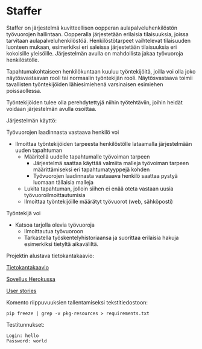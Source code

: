 # Staffer

Staffer on järjestelmä kuvitteellisen oopperan aulapalveluhenkilöstön työvuorojen hallintaan. Oopperalla järjestetään erilaisia tilaisuuksia, joissa tarvitaan aulapalveluhenkilöstöä. Henkilöstötarpeet vaihtelevat tilaisuuden luonteen mukaan, esimerkiksi eri saleissa järjestetään tilaisuuksia eri kokoisille yleisöille. Järjestelmän avulla on mahdollista jakaa työvuoroja henkilöstölle.

Tapahtumakohtaiseen henkilökuntaan kuuluu työntekijöitä, joilla voi olla joko näytösvastaavan rooli tai normaalin työntekijän rooli. Näytösvastaava toimii tavallisten työntekijöiden lähiesimiehenä varsinaisen esimiehen poissaollessa. 

Työntekijöiden tulee olla perehdytettyjä niihin työtehtäviin, joihin heidät voidaan järjestelmän avulla osoittaa.

Järjestelmän käyttö:

Työvuorojen laadinnasta vastaava henkilö voi

* Ilmoittaa työntekijöiden tarpeesta henkilöstölle lataamalla järjestelmään uuden tapahtuman
  * Määritellä uudelle tapahtumalle työvoiman tarpeen
    * Järjestelmä saattaa käyttää valmiita malleja työvoiman tarpeen määrittämiseksi eri tapahtumatyyppejä kohden
    * Työvuorojen laadinnasta vastaaava henkilö saattaa pystyä luomaan tällaisia malleja
  * Lukita tapahtuman, jolloin siihen ei enää oteta vastaan uusia työvuoroilmoittautumisia
  * Ilmoittaa työntekijöille määrätyt työvuorot (web, sähköposti)

Työntekijä voi

* Katsoa tarjolla olevia työvuoroja
  * Ilmoittautua työvuoroon
  * Tarkastella työskentelyhistoriaansa ja suorittaa erilaisia hakuja esimerkiksi tietyltä aikaväliltä.


Projektin alustava tietokantakaavio:

[Tietokantakaavio](https://github.com/vlappala/Staffer/tree/master/documentation)

[Sovellus Herokussa](http://tsoha-staffer.herokuapp.com/)

[User stories](https://github.com/vlappala/Staffer/tree/master/documentation/userstories.md)


Komento riippuvuuksien tallentamiseksi tekstitiedostoon: 

    pip freeze | grep -v pkg-resources > requirements.txt
    
Testitunnukset:

    Login: hello
    Password: world
